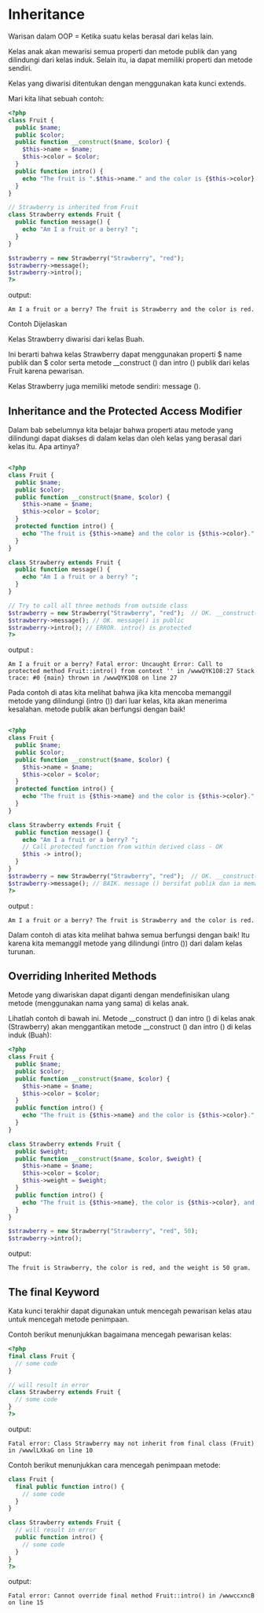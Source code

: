 #  Inheritance

Warisan dalam OOP = Ketika suatu kelas berasal dari kelas lain.

Kelas anak akan mewarisi semua properti dan metode publik dan yang dilindungi dari kelas induk. Selain itu, ia dapat memiliki properti dan metode sendiri.

Kelas yang diwarisi ditentukan dengan menggunakan kata kunci extends.

Mari kita lihat sebuah contoh:

```php
<?php
class Fruit {
  public $name;
  public $color;
  public function __construct($name, $color) {
    $this->name = $name;
    $this->color = $color; 
  }
  public function intro() {
    echo "The fruit is ".$this->name." and the color is {$this->color}."; 
  }
}

// Strawberry is inherited from Fruit
class Strawberry extends Fruit {
  public function message() {
    echo "Am I a fruit or a berry? "; 
  }
}

$strawberry = new Strawberry("Strawberry", "red");
$strawberry->message();
$strawberry->intro();
?>
```
output:
```
Am I a fruit or a berry? The fruit is Strawberry and the color is red.
```

Contoh Dijelaskan


Kelas Strawberry diwarisi dari kelas Buah.

Ini berarti bahwa kelas Strawberry dapat menggunakan properti $ name publik dan $ color serta metode __construct () dan intro () publik dari kelas Fruit karena pewarisan.

Kelas Strawberry juga memiliki metode sendiri: message ().

## Inheritance and the Protected Access Modifier

Dalam bab sebelumnya kita belajar bahwa properti atau metode yang dilindungi dapat diakses di dalam kelas dan oleh kelas yang berasal dari kelas itu. Apa artinya?

```php

<?php
class Fruit {
  public $name;
  public $color;
  public function __construct($name, $color) {
    $this->name = $name;
    $this->color = $color; 
  }
  protected function intro() {
    echo "The fruit is {$this->name} and the color is {$this->color}."; 
  }
}

class Strawberry extends Fruit {
  public function message() {
    echo "Am I a fruit or a berry? "; 
  }
}

// Try to call all three methods from outside class
$strawberry = new Strawberry("Strawberry", "red");  // OK. __construct() is public
$strawberry->message(); // OK. message() is public
$strawberry->intro(); // ERROR. intro() is protected
?>
```

output :
```
Am I a fruit or a berry? Fatal error: Uncaught Error: Call to protected method Fruit::intro() from context '' in /wwwQYK1O8:27 Stack trace: #0 {main} thrown in /wwwQYK1O8 on line 27
```

Pada contoh di atas kita melihat bahwa jika kita mencoba memanggil metode yang dilindungi (intro ()) dari luar kelas, kita akan menerima kesalahan. metode publik akan berfungsi dengan baik!

```php

<?php
class Fruit {
  public $name;
  public $color;
  public function __construct($name, $color) {
    $this->name = $name;
    $this->color = $color; 
  }
  protected function intro() {
    echo "The fruit is {$this->name} and the color is {$this->color}."; 
  }
}

class Strawberry extends Fruit {
  public function message() {
    echo "Am I a fruit or a berry? ";
    // Call protected function from within derived class - OK 
    $this -> intro();
  }
}
$strawberry = new Strawberry("Strawberry", "red");  // OK. __construct() is public
$strawberry->message(); // BAIK. message () bersifat publik dan ia memanggil intro () (yang dilindungi) dari dalam kelas turunan
?>
```

output :
```
Am I a fruit or a berry? The fruit is Strawberry and the color is red.
```


Dalam contoh di atas kita melihat bahwa semua berfungsi dengan baik! Itu karena kita memanggil metode yang dilindungi (intro ()) dari dalam kelas turunan.

## Overriding Inherited Methods


Metode yang diwariskan dapat diganti dengan mendefinisikan ulang metode (menggunakan nama yang sama) di kelas anak.

Lihatlah contoh di bawah ini. Metode __construct () dan intro () di kelas anak (Strawberry) akan menggantikan metode __construct () dan intro () di kelas induk (Buah):

```php
<?php
class Fruit {
  public $name;
  public $color;
  public function __construct($name, $color) {
    $this->name = $name;
    $this->color = $color; 
  }
  public function intro() {
    echo "The fruit is {$this->name} and the color is {$this->color}."; 
  }
}

class Strawberry extends Fruit {
  public $weight;
  public function __construct($name, $color, $weight) {
    $this->name = $name;
    $this->color = $color;
    $this->weight = $weight; 
  }
  public function intro() {
    echo "The fruit is {$this->name}, the color is {$this->color}, and the weight is {$this->weight} gram."; 
  }
}

$strawberry = new Strawberry("Strawberry", "red", 50);
$strawberry->intro();
```

output:
```
The fruit is Strawberry, the color is red, and the weight is 50 gram.
```

## The final Keyword

Kata kunci terakhir dapat digunakan untuk mencegah pewarisan kelas atau untuk mencegah metode penimpaan.

Contoh berikut menunjukkan bagaimana mencegah pewarisan kelas:
```php
<?php
final class Fruit {
  // some code
}

// will result in error
class Strawberry extends Fruit {
  // some code
}
?>
```

output:
```
Fatal error: Class Strawberry may not inherit from final class (Fruit) in /wwwlLXkaG on line 10
```


Contoh berikut menunjukkan cara mencegah penimpaan metode:

```php
class Fruit {
  final public function intro() {
    // some code
  }
}

class Strawberry extends Fruit {
  // will result in error
  public function intro() {
    // some code
  }
}
?>
```

output:
```
Fatal error: Cannot override final method Fruit::intro() in /wwwccxncB on line 15
```

